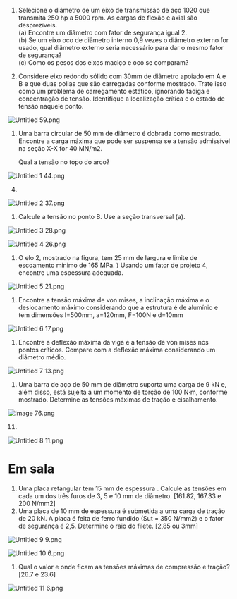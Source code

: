 1. Selecione o diâmetro de um eixo de transmissão de aço 1020 que transmita 250 hp a 5000 rpm. As cargas de flexão e axial são desprezíveis.  
    (a) Encontre um diâmetro com fator de segurança igual 2.  
    (b) Se um eixo oco de diâmetro interno 0,9 vezes o diâmetro externo for usado, qual diâmetro externo seria necessário para dar o mesmo fator de segurança?  
    (c) Como os pesos dos eixos maciço e oco se comparam?

1. Considere eixo redondo sólido com 30mm de diâmetro apoiado em A e B e que duas polias que são carregadas conforme mostrado. Trate isso como um problema de carregamento estático, ignorando fadiga e concentração de tensão. Identifique a localização crítica e o estado de tensão naquele ponto.

![Untitled 59.png](attachments/Untitled%2059.png)

1. Uma barra circular de 50 mm de diâmetro é dobrada como mostrado. Encontre a carga máxima que pode ser suspensa se a tensão admissível na seção X-X for 40 MN/m2.
    
    Qual a tensão no topo do arco?
    

![Untitled 1 44.png](attachments/Untitled%201%2044.png)

4.

![Untitled 2 37.png](attachments/Untitled%202%2037.png)

1. Calcule a tensão no ponto B. Use a seção transversal (a).  
    

![Untitled 3 28.png](attachments/Untitled%203%2028.png)

![Untitled 4 26.png](attachments/Untitled%204%2026.png)

1. O elo 2, mostrado na figura, tem 25 mm de largura e limite de escoamento mínimo de 165 MPa. ) Usando um fator de projeto 4, encontre uma espessura adequada.

![Untitled 5 21.png](attachments/Untitled%205%2021.png)

1. Encontre a tensão máxima de von mises, a inclinação máxima e o deslocamento máximo considerando que a estrutura é de alumínio e tem dimensões l=500mm, a=120mm, F=100N e d=10mm

![Untitled 6 17.png](attachments/Untitled%206%2017.png)

1. Encontre a deflexão máxima da viga e a tensão de von mises nos pontos críticos. Compare com a deflexão máxima considerando um diâmetro médio.

![Untitled 7 13.png](attachments/Untitled%207%2013.png)

1. Uma barra de aço de 50 mm de diâmetro suporta uma carga de 9 kN e, além disso, está sujeita a um momento de torção de 100 N·m, conforme mostrado. Determine as tensões máximas de tração e cisalhamento.

![image 76.png](attachments/image%2076.png)

11.

  

![Untitled 8 11.png](attachments/Untitled%208%2011.png)

  

# Em sala

1. Uma placa retangular tem 15 mm de espessura . Calcule as tensões em cada um dos três furos de 3, 5 e 10 mm de diâmetro. [161.82, 167.33 e 200 N/mm2]
2. Uma placa de 10 mm de espessura é submetida a uma carga de tração de 20 kN. A placa é feita de ferro fundido (Sut = 350 N/mm2) e o fator de segurança é 2,5. Determine o raio do filete. [2,85 ou 3mm]

![Untitled 9 9.png](attachments/Untitled%209%209.png)

![Untitled 10 6.png](attachments/Untitled%2010%206.png)

1. Qual o valor e onde ficam as tensões máximas de compressão e tração?[26.7 e 23.6]

![Untitled 11 6.png](attachments/Untitled%2011%206.png)